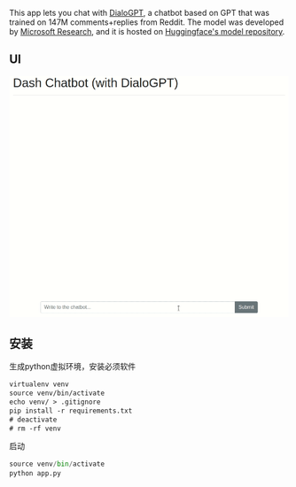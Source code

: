 This app lets you chat with [DialoGPT](https://huggingface.co/transformers/model_doc/dialogpt.html), a chatbot based on GPT that was trained on 147M comments+replies from Reddit. The model was developed by [Microsoft Research](https://github.com/microsoft/DialoGPT), and it is hosted on [Huggingface's model repository](https://huggingface.co/microsoft/DialoGPT-large).

## UI

![demo](images/demo-1610540139241.gif)

## 安装

生成python虚拟环境，安装必须软件

~~~shell
virtualenv venv 
source venv/bin/activate
echo venv/ > .gitignore
pip install -r requirements.txt
# deactivate 
# rm -rf venv
~~~

启动

~~~python
source venv/bin/activate
python app.py
~~~









